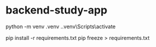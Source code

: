 # backend-study-app


python -m venv .venv
.\.venv\Scripts\activate

pip install -r requirements.txt
pip freeze > requirements.txt